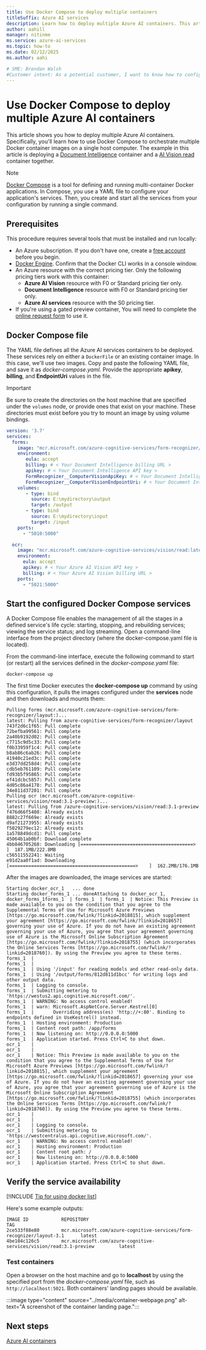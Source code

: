 ```yaml
---
title: Use Docker Compose to deploy multiple containers
titleSuffix: Azure AI services
description: Learn how to deploy multiple Azure AI containers. This article shows you how to orchestrate multiple Docker container images by using Docker Compose.
author: aahill
manager: nitinme
ms.service: azure-ai-services
ms.topic: how-to
ms.date: 02/12/2025
ms.author: aahi

# SME: Brendan Walsh
#Customer intent: As a potential customer, I want to know how to configure containers so I can reuse them.
---
```


# Use Docker Compose to deploy multiple Azure AI containers

This article shows you how to deploy multiple Azure AI containers. Specifically, you'll learn how to use Docker Compose to orchestrate multiple Docker container images on a single host computer. The example in this article is deploying a [Document Intelligence](../document-intelligence/overview.md) container and a [AI Vision read](../computer-vision/how-to/call-read-api.md) container together.

> [!NOTE] 
> [Docker Compose](https://docs.docker.com/compose/) is a tool for defining and running multi-container Docker applications. In Compose, you use a YAML file to configure your application's services. Then, you create and start all the services from your configuration by running a single command.

## Prerequisites

This procedure requires several tools that must be installed and run locally:

* An Azure subscription. If you don't have one, create a [free account](https://azure.microsoft.com/free/cognitive-services) before you begin.
* [Docker Engine](https://www.docker.com/products/docker-engine). Confirm that the Docker CLI works in a console window.
* An Azure resource with the correct pricing tier. Only the following pricing tiers work with this container:
  * **Azure AI Vision** resource with F0 or Standard pricing tier only.
  * **Document Intelligence** resource with F0 or Standard pricing tier only.
  * **Azure AI services** resource with the S0 pricing tier.
* If you're using a gated preview container, You will need to complete the [online request form](https://aka.ms/csgate/) to use it.

## Docker Compose file

The YAML file defines all the Azure AI services containers to be deployed. These services rely on either a `DockerFile` or an existing container image. In this case, we'll use two images. Copy and paste the following YAML file, and save it as *docker-compose.yaml*. Provide the appropriate **apikey**, **billing**, and **EndpointUri** values in the file.

> [!IMPORTANT]
> Be sure to create the directories on the host machine that are specified under the `volumes` node, or provide ones that exist on your machine. These directories must exist before you try to mount an image by using volume bindings.

```yaml
version: '3.7'
services:
  forms:
    image: "mcr.microsoft.com/azure-cognitive-services/form-recognizer/layout-3.1:latest"
    environment:
       eula: accept
       billing: # < Your Document Intelligence billing URL >
       apikey: # < Your Document Intelligence API key >
       FormRecognizer__ComputerVisionApiKey: # < Your Document Intelligence API key >
       FormRecognizer__ComputerVisionEndpointUri: # < Your Document Intelligence URI >
    volumes:
       - type: bind
         source: E:\mydirectory\output
         target: /output
       - type: bind
         source: E:\mydirectory\input
         target: /input
    ports:
      - "5010:5000"

  ocr:
    image: "mcr.microsoft.com/azure-cognitive-services/vision/read:latest"
    environment:
      eula: accept
      apikey: # < Your Azure AI Vision API key >
      billing: # < Your Azure AI Vision billing URL >
    ports:
      - "5021:5000"
```

## Start the configured Docker Compose services

A Docker Compose file enables the management of all the stages in a defined service's life cycle: starting, stopping, and rebuilding services; viewing the service status; and log streaming. Open a command-line interface from the project directory (where the docker-compose.yaml file is located).

From the command-line interface, execute the following command to start (or restart) all the services defined in the *docker-compose.yaml* file:

```console
docker-compose up
```

The first time Docker executes the **docker-compose up** command by using this configuration, it pulls the images configured under the **services** node and then downloads and mounts them:

```console
Pulling forms (mcr.microsoft.com/azure-cognitive-services/form-recognizer/layout:)...
latest: Pulling from azure-cognitive-services/form-recognizer/layout
743f2d6c1f65: Pull complete
72befba99561: Pull complete
2a40b9192d02: Pull complete
c7715c9d5c33: Pull complete
f0b33959f1c4: Pull complete
b8ab86c6ab26: Pull complete
41940c21ed3c: Pull complete
e3d37dd258d4: Pull complete
cdb5eb761109: Pull complete
fd93b5f95865: Pull complete
ef41dcbc5857: Pull complete
4d05c86a4178: Pull complete
34e811d37201: Pull complete
Pulling ocr (mcr.microsoft.com/azure-cognitive-services/vision/read:3.1-preview:)...
latest: Pulling from /azure-cognitive-services/vision/read:3.1-preview
f476d66f5408: Already exists
8882c27f669e: Already exists
d9af21273955: Already exists
f5029279ec12: Already exists
1a578849dcd1: Pull complete
45064b1ab0bf: Download complete
4bb846705268: Downloading [=========================================>         ]  187.1MB/222.8MB
c56511552241: Waiting
e91d2aa0f1ad: Downloading [==============================================>    ]  162.2MB/176.1MB
```

After the images are downloaded, the image services are started:

```console
Starting docker_ocr_1   ... done
Starting docker_forms_1 ... doneAttaching to docker_ocr_1, docker_forms_1forms_1  | forms_1  | forms_1  | Notice: This Preview is made available to you on the condition that you agree to the Supplemental Terms of Use for Microsoft Azure Previews [https://go.microsoft.com/fwlink/?linkid=2018815], which supplement your agreement [https://go.microsoft.com/fwlink/?linkid=2018657] governing your use of Azure. If you do not have an existing agreement governing your use of Azure, you agree that your agreement governing use of Azure is the Microsoft Online Subscription Agreement [https://go.microsoft.com/fwlink/?linkid=2018755] (which incorporates the Online Services Terms [https://go.microsoft.com/fwlink/?linkid=2018760]). By using the Preview you agree to these terms.
forms_1  | 
forms_1  | 
forms_1  | Using '/input' for reading models and other read-only data.
forms_1  | Using '/output/forms/812d811d1bcc' for writing logs and other output data.
forms_1  | Logging to console.
forms_1  | Submitting metering to 'https://westus2.api.cognitive.microsoft.com/'.
forms_1  | WARNING: No access control enabled!
forms_1  | warn: Microsoft.AspNetCore.Server.Kestrel[0]
forms_1  |       Overriding address(es) 'http://+:80'. Binding to endpoints defined in UseKestrel() instead.
forms_1  | Hosting environment: Production
forms_1  | Content root path: /app/forms
forms_1  | Now listening on: http://0.0.0.0:5000
forms_1  | Application started. Press Ctrl+C to shut down.
ocr_1    | 
ocr_1    | 
ocr_1    | Notice: This Preview is made available to you on the condition that you agree to the Supplemental Terms of Use for Microsoft Azure Previews [https://go.microsoft.com/fwlink/?linkid=2018815], which supplement your agreement [https://go.microsoft.com/fwlink/?linkid=2018657] governing your use of Azure. If you do not have an existing agreement governing your use of Azure, you agree that your agreement governing use of Azure is the Microsoft Online Subscription Agreement [https://go.microsoft.com/fwlink/?linkid=2018755] (which incorporates the Online Services Terms [https://go.microsoft.com/fwlink/?linkid=2018760]). By using the Preview you agree to these terms.
ocr_1    |
ocr_1    | 
ocr_1    | Logging to console.
ocr_1    | Submitting metering to 'https://westcentralus.api.cognitive.microsoft.com/'.
ocr_1    | WARNING: No access control enabled!
ocr_1    | Hosting environment: Production
ocr_1    | Content root path: /
ocr_1    | Now listening on: http://0.0.0.0:5000
ocr_1    | Application started. Press Ctrl+C to shut down.
```

## Verify the service availability

[!INCLUDE [Tip for using docker list](../includes/cognitive-services-containers-docker-list-tip.md)]

Here's some example outputs:

```
IMAGE ID            REPOSITORY                                                                 TAG
2ce533f88e80        mcr.microsoft.com/azure-cognitive-services/form-recognizer/layout-3.1      latest
4be104c126c5        mcr.microsoft.com/azure-cognitive-services/vision/read:3.1-preview         latest
```

### Test containers

Open a browser on the host machine and go to **localhost** by using the specified port from the *docker-compose.yaml* file, such as `http://localhost:5021`. Both containers' landing pages should be available.

:::image type="content" source="../media/container-webpage.png" alt-text="A screenshot of the container landing page.":::

## Next steps

[Azure AI containers](../cognitive-services-container-support.md)
